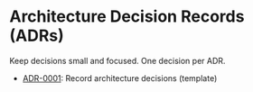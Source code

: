 # Architecture Decision Records (ADRs)

Keep decisions small and focused. One decision per ADR.

- [ADR-0001](0001-record-architecture-decisions.md): Record architecture decisions (template)
